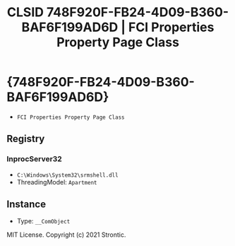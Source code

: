 ﻿---
title: "CLSID 748F920F-FB24-4D09-B360-BAF6F199AD6D | FCI Properties Property Page Class"
excerpt: What is COM-Object CLSID 748F920F-FB24-4D09-B360-BAF6F199AD6D?
---

# {748F920F-FB24-4D09-B360-BAF6F199AD6D}

* `FCI Properties Property Page Class`

## Registry


### InprocServer32

* `C:\Windows\System32\srmshell.dll`
* ThreadingModel: `Apartment`

## Instance

* Type: `__ComObject`

MIT License. Copyright (c) 2021 Strontic.


